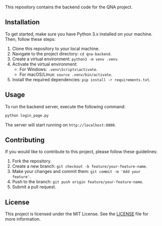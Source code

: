 This repository contains the backend code for the QNA project.

## Installation
To get started, make sure you have Python 3.x installed on your machine. Then, follow these steps:

1. Clone this repository to your local machine.
2. Navigate to the project directory: `cd qna-backend`.
3. Create a virtual environment: `python3 -m venv .venv`.
4. Activate the virtual environment:
    - For Windows: `.venv\Scripts\activate`.
    - For macOS/Linux: `source .venv/bin/activate`.
5. Install the required dependencies: `pip install -r requirements.txt`.

## Usage
To run the backend server, execute the following command:

```bash
python login_page.py 
```

The server will start running on `http://localhost:8000`.

## Contributing
If you would like to contribute to this project, please follow these guidelines:

1. Fork the repository.
2. Create a new branch: `git checkout -b feature/your-feature-name`.
3. Make your changes and commit them: `git commit -m 'Add your feature'`.
4. Push to the branch: `git push origin feature/your-feature-name`.
5. Submit a pull request.

## License
This project is licensed under the MIT License. See the [LICENSE](LICENSE) file for more information.
